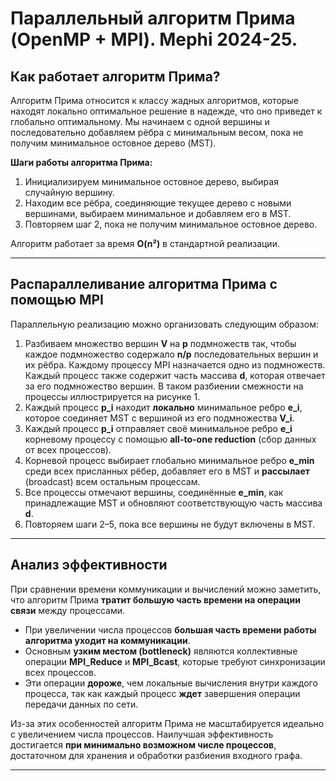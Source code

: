 # **Параллельный алгоритм Прима (OpenMP + MPI). Mephi 2024-25.**

## **Как работает алгоритм Прима?**

Алгоритм Прима относится к классу жадных алгоритмов, которые находят локально оптимальное решение в надежде, что оно приведет к глобально оптимальному. Мы начинаем с одной вершины и последовательно добавляем рёбра с минимальным весом, пока не получим минимальное остовное дерево (MST).

**Шаги работы алгоритма Прима:**

1. Инициализируем минимальное остовное дерево, выбирая случайную вершину.
2. Находим все рёбра, соединяющие текущее дерево с новыми вершинами, выбираем минимальное и добавляем его в MST.
3. Повторяем шаг 2, пока не получим минимальное остовное дерево.

Алгоритм работает за время **O(n²)** в стандартной реализации.

---

## **Распараллеливание алгоритма Прима с помощью MPI**

Параллельную реализацию можно организовать следующим образом:

1. Разбиваем множество вершин **V** на **p** подмножеств так, чтобы каждое подмножество содержало **n/p** последовательных вершин и их рёбра. Каждому процессу MPI назначается одно из подмножеств. Каждый процесс также содержит часть массива **d**, которая отвечает за его подмножество вершин. В таком разбиении смежности на процессы иллюстрируется на рисунке 1.
2. Каждый процесс **p_i** находит **локально** минимальное ребро **e_i**, которое соединяет MST с вершиной из его подмножества **V_i**.
3. Каждый процесс **p_i** отправляет своё минимальное ребро **e_i** корневому процессу с помощью **all-to-one reduction** (сбор данных от всех процессов).
4. Корневой процесс выбирает глобально минимальное ребро **e_min** среди всех присланных рёбер, добавляет его в MST и **рассылает** (broadcast) всем остальным процессам.
5. Все процессы отмечают вершины, соединённые **e_min**, как принадлежащие MST и обновляют соответствующую часть массива **d**.
6. Повторяем шаги 2–5, пока все вершины не будут включены в MST.

---


## **Анализ эффективности**

При сравнении времени коммуникации и вычислений можно заметить, что алгоритм Прима **тратит большую часть времени на операции связи** между процессами.

- При увеличении числа процессов **большая часть времени работы алгоритма уходит на коммуникации**.
- Основным **узким местом (bottleneck)** являются коллективные операции **MPI_Reduce** и **MPI_Bcast**, которые требуют синхронизации всех процессов.
- Эти операции **дороже**, чем локальные вычисления внутри каждого процесса, так как каждый процесс **ждет** завершения операции передачи данных по сети.

Из-за этих особенностей алгоритм Прима не масштабируется идеально с увеличением числа процессов. Наилучшая эффективность достигается **при минимально возможном числе процессов**, достаточном для хранения и обработки разбиения входного графа.

---
